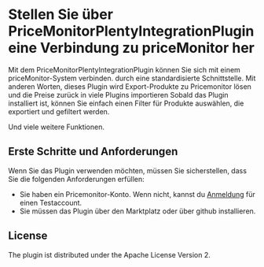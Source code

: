 # Stellen Sie über PriceMonitorPlentyIntegrationPlugin eine Verbindung zu priceMonitor her
 
Mit dem PriceMonitorPlentyIntegrationPlugin können Sie sich mit einem priceMonitor-System verbinden. durch eine standardisierte Schnittstelle. Mit anderen Worten, dieses Plugin wird Export-Produkte zu Pricemonitor lösen und die Preise zurück in viele Plugins importieren
Sobald das Plugin installiert ist, können Sie einfach einen Filter für Produkte auswählen, die exportiert und gefiltert werden.

Und viele weitere Funktionen.


## Erste Schritte und Anforderungen
 
Wenn Sie das Plugin verwenden möchten, müssen Sie sicherstellen, dass Sie die folgenden Anforderungen erfüllen:

* Sie haben ein Pricemonitor-Konto. Wenn nicht, kannst du <a href="https://patagona.de/pricemonitor/shop-preise-optimieren/repricing-tool-app-shopware/registrierung/'" target="_blank">Anmeldung</a> für einen Testaccount.
* Sie müssen das Plugin über den Marktplatz oder über github installieren.
 
## License
 
The plugin ist distributed under the Apache License Version 2.
